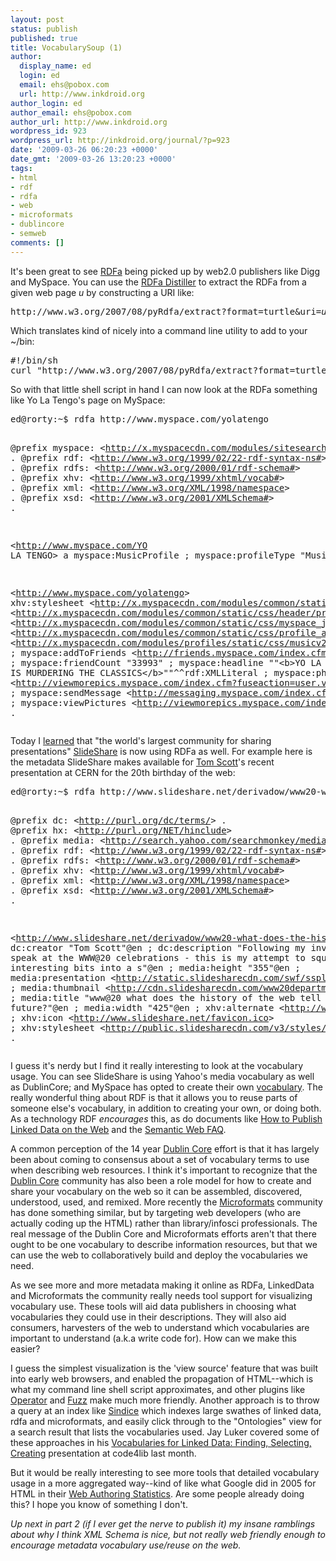 ```yaml
---
layout: post
status: publish
published: true
title: VocabularySoup (1)
author:
  display_name: ed
  login: ed
  email: ehs@pobox.com
  url: http://www.inkdroid.org
author_login: ed
author_email: ehs@pobox.com
author_url: http://www.inkdroid.org
wordpress_id: 923
wordpress_url: http://inkdroid.org/journal/?p=923
date: '2009-03-26 06:20:23 +0000'
date_gmt: '2009-03-26 13:20:23 +0000'
tags:
- html
- rdf
- rdfa
- web
- microformats
- dublincore
- semweb
comments: []
---
```


<p>It's been great to see <a href="http://www.w3.org/TR/xhtml-rdfa-primer/">RDFa</a> being picked up by web2.0 publishers like Digg and MySpace.  You can use the <a href="http://www.w3.org/2007/08/pyRdfa/">RDFa Distiller</a> to extract the RDFa from a given web page <em>u</em> by constructing a URI like:</p>
<pre>
http://www.w3.org/2007/08/pyRdfa/extract?format=turtle&uri=<em>u</em>
</pre>
<p>Which translates kind of nicely into a command line utility to add to your ~/bin:</p>
<pre>
#!/bin/sh
curl "http://www.w3.org/2007/08/pyRdfa/extract?format=turtle&uri=$1"
</pre>
<p>So with that little shell script in hand I can now look at the RDFa something like Yo La Tengo's page on MySpace:</p>
<pre>
ed@rorty:~$ rdfa http://www.myspace.com/yolatengo

@prefix myspace: &lt;http://x.myspacecdn.com/modules/sitesearch/static/rdf/profileschema.rdf#&gt; .
@prefix rdf: &lt;http://www.w3.org/1999/02/22-rdf-syntax-ns#&gt; .
@prefix rdfs: &lt;http://www.w3.org/2000/01/rdf-schema#&gt; .
@prefix xhv: &lt;http://www.w3.org/1999/xhtml/vocab#&gt; .
@prefix xml: &lt;http://www.w3.org/XML/1998/namespace&gt; .
@prefix xsd: &lt;http://www.w3.org/2001/XMLSchema#&gt; .

&lt;http://www.myspace.com/YO LA TENGO&gt; a myspace:MusicProfile ;
     myspace:profileType "Music" .

&lt;http://www.myspace.com/yolatengo&gt; xhv:stylesheet
         &lt;http://x.myspacecdn.com/modules/common/static/css/global_j03fjftp.css&gt;,
         &lt;http://x.myspacecdn.com/modules/common/static/css/header/profileheader008.css&gt;,
         &lt;http://x.myspacecdn.com/modules/common/static/css/myspace_jvtnwmp4.css&gt;,
         &lt;http://x.myspacecdn.com/modules/common/static/css/profile_adl4r-y8.css&gt;,
         &lt;http://x.myspacecdn.com/modules/profiles/static/css/musicv2_wo4zzzd-.css&gt; ;
     myspace:addToFriends &lt;http://friends.myspace.com/index.cfm?fuseaction=invite.addfriend_verify&friendID=91362837&gt; ;
     myspace:friendCount "33993" ;
     myspace:headline "\"&lt;b&gt;YO LA TENGO IS MURDERING THE CLASSICS&lt;/b&gt;\""^^rdf:XMLLiteral ;
     myspace:photo &lt;http://viewmorepics.myspace.com/index.cfm?fuseaction=user.viewAlbums&friendID=91362837&gt; ;
     myspace:sendMessage &lt;http://messaging.myspace.com/index.cfm?fuseaction=mail.message&friendID=91362837&MyToken=62964687-f06b-4b8b-8227-ba97f133a029&gt; ;
     myspace:viewPictures &lt;http://viewmorepics.myspace.com/index.cfm?fuseaction=user.viewAlbums&friendID=91362837&gt; .
</pre>
<p>Today I <a href="http://lists.w3.org/Archives/Public/public-rdfa/2009Mar/0064.html">learned</a> that "the world's largest community for sharing presentations" <a href="http://slideshare.net">SlideShare</a> is now using RDFa as well. For example here is the metadata SlideShare makes available for <a href="http://derivadow.com">Tom Scott</a>'s recent presentation at CERN for the 20th birthday of the web:</p>
<pre>
ed@rorty:~$ rdfa http://www.slideshare.net/derivadow/www20-what-does-the-history-of-the-web-tell-us-about-its-future

@prefix dc: &lt;http://purl.org/dc/terms/&gt; .
@prefix hx: &lt;http://purl.org/NET/hinclude&gt; .
@prefix media: &lt;http://search.yahoo.com/searchmonkey/media/&gt; .
@prefix rdf: &lt;http://www.w3.org/1999/02/22-rdf-syntax-ns#&gt; .
@prefix rdfs: &lt;http://www.w3.org/2000/01/rdf-schema#&gt; .
@prefix xhv: &lt;http://www.w3.org/1999/xhtml/vocab#&gt; .
@prefix xml: &lt;http://www.w3.org/XML/1998/namespace&gt; .
@prefix xsd: &lt;http://www.w3.org/2001/XMLSchema#&gt; .

&lt;http://www.slideshare.net/derivadow/www20-what-does-the-history-of-the-web-tell-us-about-its-future&gt; dc:creator "Tom Scott"@en ;
     dc:description "Following my invitation to speak at the WWW@20 celebrations - this is my attempt to squash the interesting bits into a s"@en ;
     media:height "355"@en ;
     media:presentation &lt;http://static.slidesharecdn.com/swf/ssplayer2.swf?doc=www20departmentatalpresentation-090325122157-phpapp02&stripped_title=www20-what-does-the-history-of-the-web-tell-us-about-its-future&gt; ;
     media:thumbnail &lt;http://cdn.slidesharecdn.com/www20departmentatalpresentation-090325122157-phpapp02-thumbnail?1238020296&gt; ;
     media:title "www@20 what does the history of the web tell us about its future?"@en ;
     media:width "425"@en ;
     xhv:alternate &lt;http://www.slideshare.net/rss/latest&gt; ;
     xhv:icon &lt;http://www.slideshare.net/favicon.ico&gt; ;
     xhv:stylesheet &lt;http://public.slidesharecdn.com/v3/styles/slideview.css?1238021672&gt; .
</pre>
<p>I guess it's nerdy but I find it really interesting to look at the vocabulary usage. You can see SlideShare is using Yahoo's media vocabulary as well as DublinCore; and MySpace has opted to create their own <a href="http://x.myspacecdn.com/modules/sitesearch/static/rdf/profileschema.rdf">vocabulary</a>. The really wonderful thing about RDF is that it allows you to reuse parts of someone else's vocabulary, in addition to creating your own, or doing both. As a technology RDF <em>encourages</em> this, as do documents like <a href="http://www4.wiwiss.fu-berlin.de/bizer/pub/LinkedDataTutorial/#whichvocabs">How to Publish Linked Data on the Web</a> and the <a href="http://www.w3.org/2001/sw/SW-FAQ#findont">Semantic Web FAQ</a>.</p>
<p>A common perception of the 14 year <a href="http://dublincore.org">Dublin Core</a> effort is that it has largely been about coming to consensus about a set of vocabulary terms to use when describing web resources. I think it's important to recognize that the <a href="http://dublincore.org">Dublin Core</a> community has also been a role model for how to create and share your vocabulary on the web so it can be assembled, discovered, understood, used, and remixed.  More recently the <a href="http://microformats.org">Microformats</a> community has done something similar, but by targeting web developers (who are actually coding up the HTML) rather than library/infosci professionals. The real message of the Dublin Core and Microformats efforts aren't that there ought to be one vocabulary to describe information resources, but that we can use the web to collaboratively build and deploy the vocabularies we need.</p>
<p>As we see more and more metadata making it online as RDFa, LinkedData and Microformats the community really needs tool support for visualizing vocabulary use. These tools will aid data publishers in choosing what vocabularies they could use in their descriptions. They will also aid consumers, harvesters of the web to understand which vocabularies are important to understand (a.k.a write code for). How can we make this easier?</p>
<p>I guess the simplest visualization is the 'view source' feature that was built into early web browsers, and enabled the propagation of HTML--which is what my command line shell script approximates, and other plugins like <a href="https://addons.mozilla.org/en-US/firefox/addon/4106">Operator</a> and <a href="http://web.archive.org/web/20120120163224/http://rdfa.digitalbazaar.com:80/fuzz/trac/">Fuzz</a> make much more friendly. Another approach is to throw a query at an index like <a href="http://sindice.com/">Sindice</a> which indexes large swathes of linked data, rdfa and microformats, and easily click through to the "Ontologies" view for a search result that lists the vocabularies used.  Jay Luker covered some of these approaches in his <a href="http://docs.google.com/Present?docid=df2kgdvp_200cn99qqfq">Vocabularies for Linked Data: Finding, Selecting, Creating</a> presentation at code4lib last month.</p>
<p>But it would be really interesting to see more tools that detailed vocabulary usage in a more aggregated way--kind of like what Google did in 2005 for HTML in their <a href="http://code.google.com/webstats/">Web Authoring Statistics</a>. Are some people already doing this? I hope you know of something I don't.</p>
<p><em>Up next in part 2 (if I ever get the nerve to publish it) my insane ramblings about why I think XML Schema is nice, but not really web friendly enough to encourage metadata vocabulary use/reuse on the web.</em></p>
